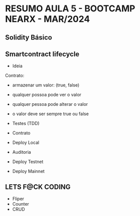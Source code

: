 # RESUMO AULA 5 - BOOTCAMP NEARX - MAR/2024

## Solidity Básico

## Smartcontract lifecycle

- Ideia

Contrato:

- armazenar um valor: (true, false)
- qualquer possoa pode ver o valor
- qualquer pessoa pode alterar o valor
- o valor deve ser sempre true ou false

- Testes (TDD)
- Contrato
- Deploy Local
- Auditoria
- Deploy Testnet
- Deploy Mainnet

## LETS F@CK CODING

- Fliper
- Counter
- CRUD


